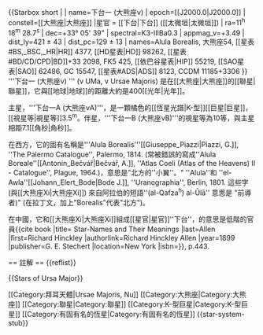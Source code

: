 {{Starbox short |
| name=下台一 (大熊座ν)
| epoch=[[J2000.0|J2000.0]]
| constell=[[大熊座|大熊座]]
|星官 = [[下台|下台]] ([[太微垣|太微垣]])
| ra=11<sup>h</sup> 18<sup>m</sup> 28.7<sup>s</sup>
| dec=+33° 05' 39"
| spectral=K3-IIIBa0.3
| appmag_v=+3.49
| dist_ly=421 ± 43
| dist_pc=129 ± 13
| names=Alula Borealis, 大熊座54, [[星表#BS,_BSC,_HR|HR]] 4377, [[HD星表|HD]] 98262, [[星表#BD/CD/CPD|BD]]+33 2098, FK5 425, [[依巴谷星表|HIP]] 55219, [[SAO星表|SAO]] 62486, GC 15547, [[星表#ADS|ADS]] 8123, CCDM 11185+3306
}}
'''下台一 (大熊座ν) ''' (ν UMa, ν Ursae Majoris) 是在[[大熊座|大熊座]]的[[聯星|聯星]]，它與[[地球|地球]]的距離大約是400[[光年|光年]]。

主星，'''下台一A (大熊座νA)'''，是一顆橘色的[[恆星光譜|K-型]][[巨星|巨星]]，[[視星等|視星等]]3.5<sup>m</sup>。伴星，'''下台一B (大熊座νB)'''的視星等為10等，與主星相距7.1[[角秒|角秒]]。

在西方，它的固有名稱是'''Alula Borealis'''<ref>[[Giuseppe_Piazzi|Piazzi, G.]], ''The Palermo Catalogue'', Palermo, 1814.</ref> (常被錯誤的寫成''Alula Boreale''<ref>[[Antonín_Bečvář|Bečvář, A.]], ''Atlas Coeli (Atlas of the Heavens) II - Catalogue'', Plague, 1964.</ref>)，意思是"北方的''小翼''。" ''Alula''和 ''el-Awla''<ref>[[Johann_Elert_Bode|Bode J.]], ''Uranographia'', Berlin, 1801.</ref> 這些字 (與[[大熊座Xi|大熊座Xi]]) 來自阿拉伯的短語''(al-Qafza<sup>h</sup>) al-Ūlā'' 意思是 "前導者)" (在拉丁文，加上"Borealis"代表"北方")。

在中國，它和[[大熊座Xi|大熊座Xi]]組成[[星官|星官]]''下台''，的意思是低階的官員<ref name="allen1899">{{cite book |title= Star-Names and Their Meanings  |last=Allen |first=Richard Hinckley |authorlink=Richard Hinckley Allen |year=1899 |publisher=G. E. Stechert |location=New York |isbn=}}, p.443.</ref>

== 註解 ==
{{reflist}}

{{Stars of Ursa Major}}


[[Category:拜耳天體|Ursae Majoris, Nu]]
[[Category:大熊座|Category:大熊座]]
[[Category:聯星|Category:聯星]]
[[Category:K-型巨星|Category:K-型巨星]]
[[Category:有固有名的恆星|Category:有固有名的恆星]]
{{star-system-stub}}